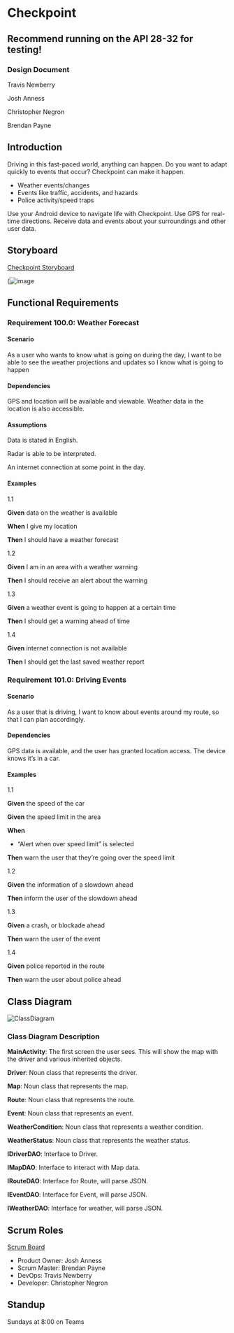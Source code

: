 # Checkpoint
Recommend running on the API 28-32 for testing! 
---

### Design Document

Travis Newberry

Josh Anness

Christopher Negron

Brendan Payne

## Introduction

Driving in this fast-paced world, anything can happen. Do you want to adapt quickly to events that occur? Checkpoint can make it happen.

-	Weather events/changes
-	Events like traffic, accidents, and hazards
-	Police activity/speed traps

Use your Android device to navigate life with Checkpoint. Use GPS for real-time directions. Receive data and events about your surroundings and other user data. 

## Storyboard

[Checkpoint Storyboard](https://projects.invisionapp.com/prototype/Main-ckyx7vr3a0000l201fgsuoptd/play/e178daa4)

(![image](https://user-images.githubusercontent.com/46828931/151495872-8a9a229c-a250-41be-8400-e992c33c6eef.png)
 
## Functional Requirements

### Requirement 100.0: Weather Forecast

#### Scenario

As a user who wants to know what is going on during the day, I want to be able to see the weather projections and updates so I know what is going to happen

#### Dependencies

GPS and location will be available and viewable. Weather data in the location is also accessible.  

#### Assumptions

Data is stated in English. 

Radar is able to be interpreted. 

An internet connection at some point in the day. 

#### Examples
1.1

**Given** data on the weather is available

**When** I give my location

**Then** I should have a weather forecast

1.2

**Given** I am in an area with a weather warning

**Then** I should receive an alert about the warning

1.3

**Given** a weather event is going to happen at a certain time

**Then** I should get a warning ahead of time

1.4

**Given** internet connection is not available   

**Then** I should get the last saved weather report

### Requirement 101.0: Driving Events

#### Scenario

As a user that is driving, I want to know about events around my route, so that I can plan accordingly. 

#### Dependencies
GPS data is available, and the user has granted location access. 
The device knows it’s in a car.

#### Examples

1.1

**Given** the speed of the car

**Given** the speed limit in the area 

**When**

- “Alert when over speed limit” is selected

**Then** warn the user that they’re going over the speed limit

1.2

**Given** the information of a slowdown ahead

**Then** inform the user of the slowdown ahead

1.3

**Given** a crash, or blockade ahead

**Then** warn the user of the event

1.4

**Given** police reported in the route

**Then** warn the user about police ahead

## Class Diagram

![ClassDiagram](https://github.com/JoshAnness/Checkpoint/blob/UML/Checkpoint.drawio.png)

### Class Diagram Description

**MainActivity**:  The first screen the user sees. This will show the map with the driver and various inherited objects.

**Driver**:  Noun class that represents the driver. 

**Map**: Noun class that represents the map. 

**Route**: Noun class that represents the route. 

**Event**: Noun class that represents an event. 

**WeatherCondition**: Noun class that represents a weather condition. 

**WeatherStatus**: Noun class that represents the weather status. 

**IDriverDAO**: Interface to Driver.

**IMapDAO**: Interface to interact with Map data.

**IRouteDAO**: Interface for Route, will parse JSON.

**IEventDAO**: Interface for Event, will parse JSON.

**IWeatherDAO**: Interface for weather, will parse JSON. 

## Scrum Roles

[Scrum Board](https://github.com/JoshAnness/Checkpoint/projects)
- Product Owner: Josh Anness
- Scrum Master: Brendan Payne
- DevOps: Travis Newberry
- Developer: Christopher Negron

## Standup
Sundays at 8:00 on Teams
